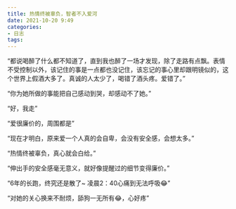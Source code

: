 ```yaml
---
title: 热情终被辜负，智者不入爱河
date: 2021-10-20 9:49
categories:
- 日志
tags:
---
```



“都说喝醉了什么都不知道了，直到我也醉了一场才发现，除了走路有点飘。表情不受控制以外，该记住的事是一点都也没记住，该忘记的事心里却跟明镜似的，这个世界上假酒大多了。真诚的人太少了，喝错了酒头疼。爱错了。”

“你为她所做的事能把自己感动到哭，却感动不了她。”

“好，我走”

“爱很廉价的，周围都是”

“现在才明白，原来爱一个人真的会自卑，会没有安全感，会想太多。”

“热情终被辜负，真心就会白给。”

“伸出手的安全感毫无意义，就好像提醒过的细节变得廉价。”

“6年的长跑，终究还是散了~ 凌晨2：40心痛到无法呼吸😂”

“对她的关心换来不耐烦，舔狗一无所有😂，心好疼”
